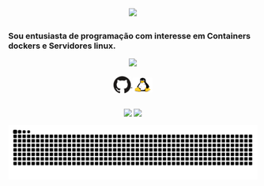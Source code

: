 <div>
  
<h1 align="center">
    <img src="https://readme-typing-svg.herokuapp.com/?font=Righteous&size=35&center=true&vCenter=true&width=500&height=70&duration=4000&lines=Olá!;+Sou+Marcos+Vinicius+S.Dias+!;" />
</h1>
<h3>Sou entusiasta de programação com interesse em Containers dockers e Servidores linux. </h3>
  

</div>

<div align="center">
  <a href="https://github.com/duribeiro">
    <img height="150em" src="https://github-readme-stats.vercel.app/api?username=mvinidias&count_private=true&include_all_commits=true&show_icons=true&theme=dracula&hide_border=false&show_owner=true"/>
   
</div>

<div align="center" valign="top"><br>

  <img align="center" alt="github" height="35" width="35" src="/assets/GitHub.png">
  <img align="center" alt="linux" height="30" width="40" src="https://raw.githubusercontent.com/devicons/devicon/master/icons/linux/linux-original.svg">
</div><br>

<div align="center">

  <a href="https://www.instagram.com/m.vini.dias/" target="_blank"><img src="https://img.shields.io/badge/-Instagram-%23E4405F?style=for-the-badge&logo=instagram&logoColor=white" target="_blank"></a>
  <a href="mailto:eng.mvsd@gmail.com"><img src="https://img.shields.io/badge/-Gmail-%23333?style=for-the-badge&logo=gmail&logoColor=white" target="_blank"></a>
</div>

<div align="center">
 <p align="center"> 

  ![Snake animation](https://github.com/MViniDias/MViniDias/blob/main/assets/github-contribution-grid-snake-dark.svg)
 </p>

